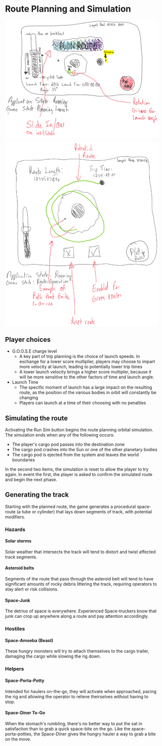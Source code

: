 # Route Planning and Simulation

![launch-phase-ux-design](launch-phase-ux-design.png)

![route-confirmation-ux](route-confirmation-ux.png)

## Player choices

* G.O.O.S.E charge level
  * A key part of trip planning is the choice of launch speeds. In exchange for a lower score multiplier, players may choose to impart more velocity at launch, leading to potentially lower trip times
  * A lower launch velocity brings a higher score multipler, because it will be more sensitive to the other factors of time and launch angle.
* Launch Time
  * The specific moment of launch has a large impact on the resulting route, as the position of the various bodies in orbit will constantly be changing
  * Players can launch at a time of their choosing with no penalties

## Simulating the route

Activating the Run Sim button begins the route planning orbital simulation. The simulation ends when any of the following occurs:

* The player's cargo pod passes into the destination zone
* The cargo pod crashes into the Sun or one of the other planetary bodies
* The cargo pod is ejected from the system and leaves the world boundaries

In the second two items, the simulation is reset to allow the player to try again. In event the first, the player is asked to confirm the simulated route and begin the next phase.

## Generating the track

Starting with the planned route, the game generates a procedural space-route (a tube or cylinder) that lays down segments of track, with potential modifiers.

### Hazards

#### Solar storms

Solar weather that intersects the track will tend to distort and twist affected track segments.

#### Asteroid belts

Segments of the route that pass through the asteroid belt will tend to have significant amounts of rocky debris littering the track, requiring operators to stay alert or risk collisions.

#### Space-Junk

The detrius of space is everywhere. Experienced Space-truckers know that junk can crop up anywhere along a route and pay attention accordingly. 

### Hostiles

#### Space-Amoeba (Beast)

These hungry monsters will try to attach themselves to the cargo trailer, damaging the cargo while slowing the rig down.

### Helpers

#### Space-Porta-Potty

Intended for haulers on-the-go, they will activate when approached, pacing the rig and allowing the operator to relieve theirselves without having to stop.

#### Space-Diner To-Go

When the stomach's rumbling, there's no better way to put the sat in satisfaction than to grab a quick space-bite on the go. Like the space-porta-potties, the Space-Diner gives the hungry hauler a way to grab a bite on the move.
